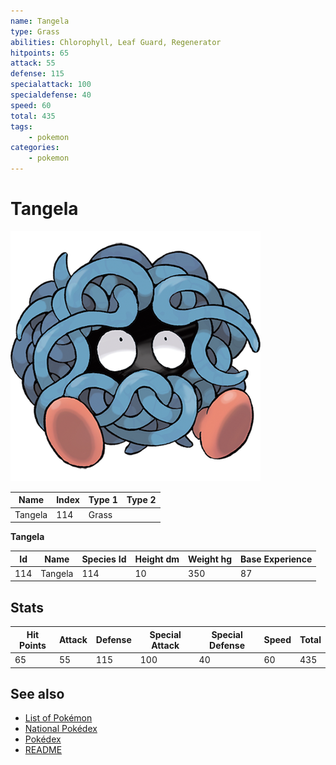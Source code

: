 ```yaml
---
name: Tangela
type: Grass
abilities: Chlorophyll, Leaf Guard, Regenerator
hitpoints: 65
attack: 55
defense: 115
specialattack: 100
specialdefense: 40
speed: 60
total: 435
tags:
    - pokemon
categories:
    - pokemon
---
```


# Tangela


![Tangela](images/114.png)

| **Name** | **Index** | **Type 1** | **Type 2** |
|----|----|----|----|
| Tangela | 114 | Grass  |  |

**Tangela** 




| **Id** | **Name** | **Species Id** | **Height dm** | **Weight hg** | **Base Experience** |
|--------|----------|----------------|------------|------------|---------------------|
| 114 | Tangela | 114 | 10 | 350 | 87 |



## Stats

| **Hit Points** | **Attack** | **Defense** | **Special Attack** | **Special Defense** | **Speed** | **Total** |
|----------------|------------|-------------|--------------------|---------------------|-----------|-----------|
| 65 | 55 | 115 | 100 | 40 | 60 | 435 |

## See also

- [List of Pokémon](../pokemon.md)
- [National Pokédex](../national_pokedex.md)
- [Pokédex](../pokedex.md)
- [README](../README.md)
